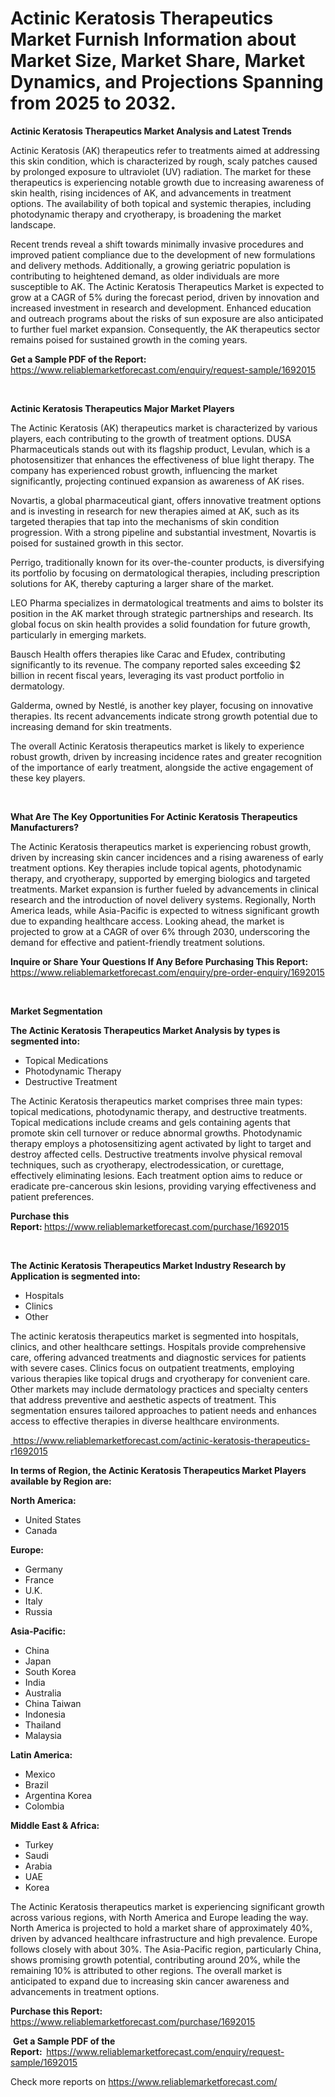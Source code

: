 <p><h1>Actinic Keratosis Therapeutics Market Furnish Information about Market Size, Market Share, Market Dynamics, and Projections Spanning from 2025 to 2032.</h1></p><p><strong>Actinic Keratosis Therapeutics Market Analysis and Latest Trends</strong></p>
<p><p>Actinic Keratosis (AK) therapeutics refer to treatments aimed at addressing this skin condition, which is characterized by rough, scaly patches caused by prolonged exposure to ultraviolet (UV) radiation. The market for these therapeutics is experiencing notable growth due to increasing awareness of skin health, rising incidences of AK, and advancements in treatment options. The availability of both topical and systemic therapies, including photodynamic therapy and cryotherapy, is broadening the market landscape. </p><p>Recent trends reveal a shift towards minimally invasive procedures and improved patient compliance due to the development of new formulations and delivery methods. Additionally, a growing geriatric population is contributing to heightened demand, as older individuals are more susceptible to AK. The Actinic Keratosis Therapeutics Market is expected to grow at a CAGR of 5% during the forecast period, driven by innovation and increased investment in research and development. Enhanced education and outreach programs about the risks of sun exposure are also anticipated to further fuel market expansion. Consequently, the AK therapeutics sector remains poised for sustained growth in the coming years. </p></p>
<p><strong>Get a Sample PDF of the Report:&nbsp;</strong> <a href="https://www.reliablemarketforecast.com/enquiry/request-sample/1692015?utm_campaign=1906&utm_medium=2&utm_source=Github&utm_content=ia&utm_term=07012025&utm_id=actinic-keratosis-therapeutics">https://www.reliablemarketforecast.com/enquiry/request-sample/1692015</a></p>
<p>&nbsp;</p>
<p><strong>Actinic Keratosis Therapeutics Major Market Players</strong></p>
<p><p>The Actinic Keratosis (AK) therapeutics market is characterized by various players, each contributing to the growth of treatment options. DUSA Pharmaceuticals stands out with its flagship product, Levulan, which is a photosensitizer that enhances the effectiveness of blue light therapy. The company has experienced robust growth, influencing the market significantly, projecting continued expansion as awareness of AK rises.</p><p>Novartis, a global pharmaceutical giant, offers innovative treatment options and is investing in research for new therapies aimed at AK, such as its targeted therapies that tap into the mechanisms of skin condition progression. With a strong pipeline and substantial investment, Novartis is poised for sustained growth in this sector.</p><p>Perrigo, traditionally known for its over-the-counter products, is diversifying its portfolio by focusing on dermatological therapies, including prescription solutions for AK, thereby capturing a larger share of the market.</p><p>LEO Pharma specializes in dermatological treatments and aims to bolster its position in the AK market through strategic partnerships and research. Its global focus on skin health provides a solid foundation for future growth, particularly in emerging markets.</p><p>Bausch Health offers therapies like Carac and Efudex, contributing significantly to its revenue. The company reported sales exceeding $2 billion in recent fiscal years, leveraging its vast product portfolio in dermatology.</p><p>Galderma, owned by Nestlé, is another key player, focusing on innovative therapies. Its recent advancements indicate strong growth potential due to increasing demand for skin treatments.</p><p>The overall Actinic Keratosis therapeutics market is likely to experience robust growth, driven by increasing incidence rates and greater recognition of the importance of early treatment, alongside the active engagement of these key players.</p></p>
<p>&nbsp;</p>
<p><strong>What Are The Key Opportunities For Actinic Keratosis Therapeutics Manufacturers?</strong></p>
<p><p>The Actinic Keratosis therapeutics market is experiencing robust growth, driven by increasing skin cancer incidences and a rising awareness of early treatment options. Key therapies include topical agents, photodynamic therapy, and cryotherapy, supported by emerging biologics and targeted treatments. Market expansion is further fueled by advancements in clinical research and the introduction of novel delivery systems. Regionally, North America leads, while Asia-Pacific is expected to witness significant growth due to expanding healthcare access. Looking ahead, the market is projected to grow at a CAGR of over 6% through 2030, underscoring the demand for effective and patient-friendly treatment solutions.</p></p>
<p><strong>Inquire or Share Your Questions If Any Before Purchasing This Report:</strong> <a href="https://www.reliablemarketforecast.com/enquiry/pre-order-enquiry/1692015?utm_campaign=1906&utm_medium=2&utm_source=Github&utm_content=ia&utm_term=07012025&utm_id=actinic-keratosis-therapeutics">https://www.reliablemarketforecast.com/enquiry/pre-order-enquiry/1692015</a></p>
<p>&nbsp;</p>
<p><strong>Market Segmentation</strong></p>
<p><strong>The Actinic Keratosis Therapeutics Market Analysis by types is segmented into:</strong></p>
<p><ul><li>Topical Medications</li><li>Photodynamic Therapy</li><li>Destructive Treatment</li></ul></p>
<p><p>The Actinic Keratosis therapeutics market comprises three main types: topical medications, photodynamic therapy, and destructive treatments. Topical medications include creams and gels containing agents that promote skin cell turnover or reduce abnormal growths. Photodynamic therapy employs a photosensitizing agent activated by light to target and destroy affected cells. Destructive treatments involve physical removal techniques, such as cryotherapy, electrodessication, or curettage, effectively eliminating lesions. Each treatment option aims to reduce or eradicate pre-cancerous skin lesions, providing varying effectiveness and patient preferences.</p></p>
<p><strong>Purchase this Report:&nbsp;</strong><a href="https://www.reliablemarketforecast.com/purchase/1692015?utm_campaign=1906&utm_medium=2&utm_source=Github&utm_content=ia&utm_term=07012025&utm_id=actinic-keratosis-therapeutics">https://www.reliablemarketforecast.com/purchase/1692015</a></p>
<p>&nbsp;</p>
<p><strong>The Actinic Keratosis Therapeutics Market Industry Research by Application is segmented into:</strong></p>
<p><ul><li>Hospitals</li><li>Clinics</li><li>Other</li></ul></p>
<p><p>The actinic keratosis therapeutics market is segmented into hospitals, clinics, and other healthcare settings. Hospitals provide comprehensive care, offering advanced treatments and diagnostic services for patients with severe cases. Clinics focus on outpatient treatments, employing various therapies like topical drugs and cryotherapy for convenient care. Other markets may include dermatology practices and specialty centers that address preventive and aesthetic aspects of treatment. This segmentation ensures tailored approaches to patient needs and enhances access to effective therapies in diverse healthcare environments.</p></p>
<p><a href="https://www.reliablemarketforecast.com/actinic-keratosis-therapeutics-r1692015?utm_campaign=1906&utm_medium=2&utm_source=Github&utm_content=ia&utm_term=07012025&utm_id=actinic-keratosis-therapeutics">&nbsp;https://www.reliablemarketforecast.com/actinic-keratosis-therapeutics-r1692015</a></p>
<p><strong>In terms of Region, the Actinic Keratosis Therapeutics Market Players available by Region are:</strong></p>
<p>
    <p> <strong> North America: </strong>
        <ul>
            <li>United States</li>
            <li>Canada</li>
        </ul>
        </p> 
    <p> <strong> Europe: </strong>
        <ul>
            <li>Germany</li>
            <li>France</li>
            <li>U.K.</li>
            <li>Italy</li>
            <li>Russia</li>
        </ul>
        </p> 
    <p> <strong> Asia-Pacific: </strong>
        <ul>
            <li>China</li>
            <li>Japan</li>
            <li>South Korea</li>
            <li>India</li>
            <li>Australia</li>
            <li>China Taiwan</li>
            <li>Indonesia</li>
            <li>Thailand</li>
            <li>Malaysia</li>
        </ul>
        </p> 
    <p> <strong> Latin America: </strong>
        <ul>
            <li>Mexico</li>
            <li>Brazil</li>
            <li>Argentina Korea</li>
            <li>Colombia</li>
        </ul>
        </p> 
    <p> <strong> Middle East & Africa: </strong>
        <ul>
            <li>Turkey</li>
            <li>Saudi</li>
            <li>Arabia</li>
            <li>UAE</li>
            <li>Korea</li>
        </ul>
    </p>
    </p>
<p><p>The Actinic Keratosis therapeutics market is experiencing significant growth across various regions, with North America and Europe leading the way. North America is projected to hold a market share of approximately 40%, driven by advanced healthcare infrastructure and high prevalence. Europe follows closely with about 30%. The Asia-Pacific region, particularly China, shows promising growth potential, contributing around 20%, while the remaining 10% is attributed to other regions. The overall market is anticipated to expand due to increasing skin cancer awareness and advancements in treatment options.</p></p>
<p><strong>Purchase this Report: </strong><a href="https://www.reliablemarketforecast.com/purchase/1692015?utm_campaign=1906&utm_medium=2&utm_source=Github&utm_content=ia&utm_term=07012025&utm_id=actinic-keratosis-therapeutics">https://www.reliablemarketforecast.com/purchase/1692015</a></p>
<p>&nbsp;<strong>Get a Sample PDF of the Report:&nbsp;&nbsp;</strong><a href="https://www.reliablemarketforecast.com/enquiry/request-sample/1692015?utm_campaign=1906&utm_medium=2&utm_source=Github&utm_content=ia&utm_term=07012025&utm_id=actinic-keratosis-therapeutics">https://www.reliablemarketforecast.com/enquiry/request-sample/1692015</a></p>
<p><strong></strong></p>
<p>Check more reports on <a href="https://www.reliablemarketforecast.com/?utm_campaign=1906&utm_medium=2&utm_source=Github&utm_content=ia&utm_term=07012025&utm_id=actinic-keratosis-therapeutics">https://www.reliablemarketforecast.com/</a></p>